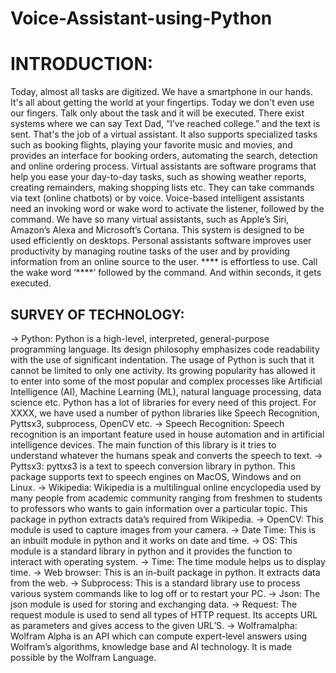# Voice-Assistant-using-Python

# INTRODUCTION:
Today, almost all tasks are digitized. We have a smartphone in our hands. It's all about getting the world at your fingertips. Today we don't even use our fingers. Talk only about the task and it will be executed. There exist systems where we can say Text Dad, “I’ve reached college.” and the text is sent. That's the job of a virtual assistant. It also supports specialized tasks such as booking flights, playing your favorite music and movies, and provides an interface for booking orders, automating the search, detection and online ordering process.
Virtual assistants are software programs that help you ease your day-to-day tasks, such as showing weather reports, creating remainders, making shopping lists etc. They can take commands via text (online chatbots) or by voice. Voice-based intelligent assistants need an invoking word or wake word to activate the listener, followed by the command. We have so many virtual assistants, such as Apple’s Siri, Amazon’s Alexa and Microsoft’s Cortana.
This system is designed to be used efficiently on desktops. Personal assistants software improves user productivity by managing routine tasks of the user and by providing information from an online source to the user.
**** is effortless to use. Call the wake word ‘****’ followed by the command. And within seconds, it gets executed.

## SURVEY OF TECHNOLOGY:

-> Python:
Python is a high-level, interpreted, general-purpose programming language. Its design philosophy emphasizes code readability with the use of significant indentation.
The usage of Python is such that it cannot be limited to only one activity. Its growing popularity has allowed it to enter into some of the most popular and complex processes like Artificial Intelligence (AI), Machine Learning (ML), natural language processing, data science etc. Python has a lot of libraries for every need of this project. For XXXX, we have used a number of python libraries like Speech Recognition, Pyttsx3, subprocess, OpenCV etc.
-> Speech Recognition:
Speech recognition is an important feature used in house automation and in artificial intelligence devices. The main function of this library is it tries to understand whatever the humans speak and converts the speech to text.
-> Pyttsx3:
pyttxs3 is a text to speech conversion library in python. This package supports text to speech engines on MacOS, Windows and on Linux.
-> Wikipedia:
Wikipedia is a multilingual online encyclopedia used by many people from academic community ranging from freshmen to students to professors who wants to gain information over a particular topic. This package in python extracts data’s required from Wikipedia.
-> OpenCV:
This module is used to capture images from your camera.
-> Date Time:
This is an inbuilt module in python and it works on date and time.
-> OS:
This module is a standard library in python and it provides the function to interact with operating system.
-> Time:
The time module helps us to display time.
-> Web browser:
This is an in-built package in python. It extracts data from the web.
-> Subprocess:
This is a standard library use to process various system commands like to log off or to restart your PC.
-> Json:
The json module is used for storing and exchanging data.
-> Request:
The request module is used to send all types of HTTP request. Its accepts URL as parameters and gives access to the given URL’S.
-> Wolframalpha:
Wolfram Alpha is an API which can compute expert-level answers using Wolfram’s algorithms, knowledge base and AI technology. It is made possible by the Wolfram Language.
